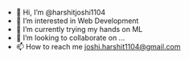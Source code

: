 - 👋 Hi, I’m @harshitjoshi1104
- 👀 I’m interested in Web Development  
- 🌱 I’m currently trying my hands on ML
- 💞️ I’m looking to collaborate on ...
- 📫 How to reach me joshi.harshit1104@gmail.com

<!---
harshitjoshi1104/harshitjoshi1104 is a ✨ special ✨ repository because its `README.md` (this file) appears on your GitHub profile.
You can click the Preview link to take a look at your changes.
--->
